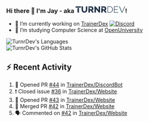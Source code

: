 ### Hi there 👋 I'm Jay - aka <img src="https://raw.githubusercontent.com/TurnrDev/TurnrDev/master/Logo/SVG/TurnrDev_Logo_Dark%20Blue%20%26%20Teal.svg" alt="TurnrDev" height="17.5px">!

- 🔭 I’m currently working on [TrainerDex](https://www.github.com/TrainerDex) [![Discord](https://discordapp.com/api/v6/guilds/364313717720219651/widget.png?style=shield)](http://discord.trainerdex.co.uk/)
- 🤔 I’m studying Computer Science at [OpenUniversity](http://www.open.ac.uk/courses/computing-it/degrees/bsc-computing-it-software-q62-soft)

![TurnrDev's Languages](https://github-readme-stats.vercel.app/api/top-langs/?username=TurnrDev&layout=compact&hide_border=true&title_color=1fa6aa&text_color=233247)
<br>
![TurnrDev's GitHub Stats](https://github-readme-stats.vercel.app/api?username=TurnrDev&show_icons=true&hide_border=true&count_private=true&include_all_commits=true&icon_color=1fa6aa&title_color=1fa6aa&text_color=233247)
<br>

## :zap: Recent Activity

<!--START_SECTION:activity-->
1. 💪 Opened PR [#44](https://github.com//TrainerDex/DiscordBot/pull/44) in [TrainerDex/DiscordBot](https://github.com//TrainerDex/DiscordBot)
2. ❗️ Closed issue [#36](https://github.com//TrainerDex/Website/issues/36) in [TrainerDex/Website](https://github.com//TrainerDex/Website)
3. 💪 Opened PR [#43](https://github.com//TrainerDex/Website/pull/43) in [TrainerDex/Website](https://github.com//TrainerDex/Website)
4. 🎉 Merged PR [#42](https://github.com//TrainerDex/Website/pull/42) in [TrainerDex/Website](https://github.com//TrainerDex/Website)
5. 🗣 Commented on [#42](https://github.com//TrainerDex/Website/issues/42) in [TrainerDex/Website](https://github.com//TrainerDex/Website)
<!--END_SECTION:activity-->
